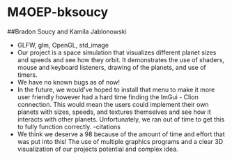 # M4OEP-bksoucy

##Bradon Soucy and Kamila Jablonowski
- GLFW, glm, OpenGL, std_image
- Our project is a space simulation that visualizes different planet sizes and speeds and see how they orbit. It demonstrates the  use of shaders, mouse and keyboard listeners, drawing of the planets, and use of timers.
- We have no known bugs as of now!
- In the future, we would've hoped to install that menu to make it more user friendly however had a hard time finding the ImGui - Clion connection. This would mean the users could implement their own planets with sizes, speeds, and textures themselves and see how it interacts with other planets. Unfortunately, we ran out of time to get this to fully function correctly.
-citations
- We think we deserve a 98 because of the amount of time and effort that was put into this! The use of multiple graphics programs and a clear 3D visualization of our projects potential and complex idea.
